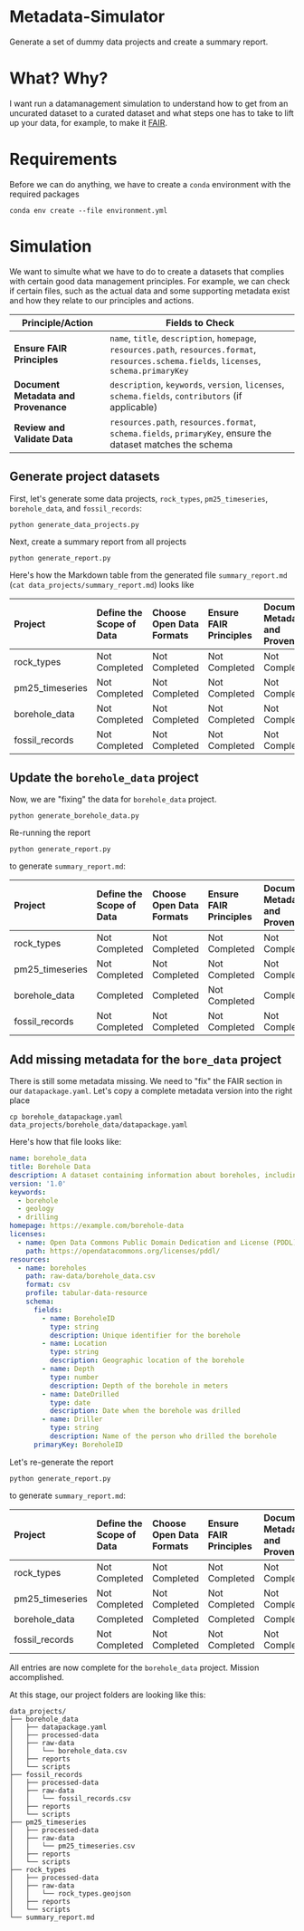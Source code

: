 # Metadata-Simulator

Generate a set of dummy data projects and create a summary report.

# What? Why?

I want run a datamanagement simulation to understand how to get from an uncurated dataset to a curated dataset and what steps one has to take to lift up your data, for example, to make it [FAIR](https://en.wikipedia.org/wiki/FAIR_data).

# Requirements

Before we can do anything, we have to create a `conda` environment with the required packages

```
conda env create --file environment.yml
```

# Simulation


We want to simulte what we have to do to create a datasets that complies with certain good data management principles.
For example, we can check if certain files, such as the actual data and some supporting metadata exist and how they relate to our principles and actions.

| **Principle/Action**                        | **Fields to Check**                                                                                       |
|---------------------------------------------|-----------------------------------------------------------------------------------------------------------|
| **Ensure FAIR Principles**                  | `name`, `title`, `description`, `homepage`, `resources.path`, `resources.format`, `resources.schema.fields`, `licenses`, `schema.primaryKey` |
| **Document Metadata and Provenance**        | `description`, `keywords`, `version`, `licenses`, `schema.fields`, `contributors` (if applicable)         |
| **Review and Validate Data**                | `resources.path`, `resources.format`, `schema.fields`, `primaryKey`, ensure the dataset matches the schema |


## Generate project datasets

First, let's generate some data projects, `rock_types`, `pm25_timeseries`, `borehole_data`, and `fossil_records`:

```
python generate_data_projects.py
```

Next, create a summary report from all projects
```
python generate_report.py
```

Here's how the Markdown table from the generated file `summary_report.md` (`cat data_projects/summary_report.md`) looks like

| Project         | Define the Scope of Data   | Choose Open Data Formats   | Ensure FAIR Principles   | Document Metadata and Provenance   | Review and Validate Data   | Publish and Share Data   | Periodic Review and Updates   | Metadata File Check   |
|:----------------|:---------------------------|:---------------------------|:-------------------------|:-----------------------------------|:---------------------------|:-------------------------|:------------------------------|:----------------------|
| rock_types      | Not Completed              | Not Completed              | Not Completed            | Not Completed                      | Not Completed              | Not Completed            | Not Completed                 | Failed                |
| pm25_timeseries | Not Completed              | Not Completed              | Not Completed            | Not Completed                      | Not Completed              | Not Completed            | Not Completed                 | Failed                |
| borehole_data   | Not Completed              | Not Completed              | Not Completed            | Not Completed                      | Not Completed              | Not Completed            | Not Completed                 | Failed                |
| fossil_records  | Not Completed              | Not Completed              | Not Completed            | Not Completed                      | Not Completed              | Not Completed            | Not Completed                 | Failed                |

## Update the `borehole_data` project

Now, we are "fixing" the data for `borehole_data` project.

```
python generate_borehole_data.py
```

Re-running the report

```
python generate_report.py
```

to generate `summary_report.md`:

| Project         | Define the Scope of Data   | Choose Open Data Formats   | Ensure FAIR Principles   | Document Metadata and Provenance   | Review and Validate Data   | Publish and Share Data   | Periodic Review and Updates   | Metadata File Check   |
|:----------------|:---------------------------|:---------------------------|:-------------------------|:-----------------------------------|:---------------------------|:-------------------------|:------------------------------|:----------------------|
| rock_types      | Not Completed              | Not Completed              | Not Completed            | Not Completed                      | Not Completed              | Not Completed            | Not Completed                 | Failed                |
| pm25_timeseries | Not Completed              | Not Completed              | Not Completed            | Not Completed                      | Not Completed              | Not Completed            | Not Completed                 | Failed                |
| borehole_data   | Completed                  | Completed                  | Not Completed            | Completed                          | Completed                  | Completed                | Completed                     | Passed               |
| fossil_records  | Not Completed              | Not Completed              | Not Completed            | Not Completed                      | Not Completed              | Not Completed            | Not Completed                 | Failed                |

## Add missing metadata for the `bore_data` project


There is still some metadata missing. We need to "fix" the FAIR section in our `datapackage.yaml`. Let's copy a complete metadata version into the right place

```
cp borehole_datapackage.yaml data_projects/borehole_data/datapackage.yaml
```

Here's how that file looks like:

```yaml
name: borehole_data
title: Borehole Data
description: A dataset containing information about boreholes, including their ID, location, depth, date drilled, and driller.
version: '1.0'
keywords:
  - borehole
  - geology
  - drilling
homepage: https://example.com/borehole-data
licenses:
  - name: Open Data Commons Public Domain Dedication and License (PDDL)
    path: https://opendatacommons.org/licenses/pddl/
resources:
  - name: boreholes
    path: raw-data/borehole_data.csv
    format: csv
    profile: tabular-data-resource
    schema:
      fields:
        - name: BoreholeID
          type: string
          description: Unique identifier for the borehole
        - name: Location
          type: string
          description: Geographic location of the borehole
        - name: Depth
          type: number
          description: Depth of the borehole in meters
        - name: DateDrilled
          type: date
          description: Date when the borehole was drilled
        - name: Driller
          type: string
          description: Name of the person who drilled the borehole
      primaryKey: BoreholeID
```

Let's re-generate the report

```
python generate_report.py
```

to generate `summary_report.md`:


| Project         | Define the Scope of Data   | Choose Open Data Formats   | Ensure FAIR Principles   | Document Metadata and Provenance   | Review and Validate Data   | Publish and Share Data   | Periodic Review and Updates   | Metadata File Check   |
|:----------------|:---------------------------|:---------------------------|:-------------------------|:-----------------------------------|:---------------------------|:-------------------------|:------------------------------|:----------------------|
| rock_types      | Not Completed              | Not Completed              | Not Completed            | Not Completed                      | Not Completed              | Not Completed            | Not Completed                 | Failed                |
| pm25_timeseries | Not Completed              | Not Completed              | Not Completed            | Not Completed                      | Not Completed              | Not Completed            | Not Completed                 | Failed                |
| borehole_data   | Completed                  | Completed                  | Completed                | Completed                          | Completed                  | Completed                | Completed                     | Passed               |
| fossil_records  | Not Completed              | Not Completed              | Not Completed            | Not Completed                      | Not Completed              | Not Completed            | Not Completed                 | Failed                |

All entries are now complete for the `borehole_data` project. Mission accomplished.

At this stage, our project folders are looking like this:

```
data_projects/
├── borehole_data
│   ├── datapackage.yaml
│   ├── processed-data
│   ├── raw-data
│   │   └── borehole_data.csv
│   ├── reports
│   └── scripts
├── fossil_records
│   ├── processed-data
│   ├── raw-data
│   │   └── fossil_records.csv
│   ├── reports
│   └── scripts
├── pm25_timeseries
│   ├── processed-data
│   ├── raw-data
│   │   └── pm25_timeseries.csv
│   ├── reports
│   └── scripts
├── rock_types
│   ├── processed-data
│   ├── raw-data
│   │   └── rock_types.geojson
│   ├── reports
│   └── scripts
└── summary_report.md
```
